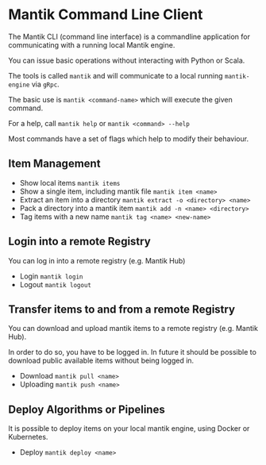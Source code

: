 Mantik Command Line Client
==========================

The Mantik CLI (command line interface) is a commandline application for communicating with a running local Mantik engine.

You can issue basic operations without interacting with Python or Scala.

The tools is called `mantik` and will communicate to a local running `mantik-engine` via `gRpc`.

The basic use is `mantik <command-name>` which will execute the given command.

For a help, call `mantik help` or `mantik <command> --help`

Most commands have a set of flags which help to modify their behaviour.

Item Management
---------------

* Show local items `mantik items`
* Show a single item, including mantik file `mantik item <name>`
* Extract an item into a directory `mantik extract -o <directory> <name>`
* Pack a directory into a mantik item `mantik add -n <name> <directory>`
* Tag items with a new name `mantik tag <name> <new-name>`

Login into a remote Registry
----------------------------

You can log in into a remote registry (e.g. Mantik Hub)

* Login `mantik login`
* Logout `mantik logout`

Transfer items to and from a remote Registry
--------------------------------------------

You can download and upload mantik items to a remote registry (e.g. Mantik Hub).

In order to do so, you have to be logged in. In future it should be possible to download
public available items without being logged in.

* Download `mantik pull <name>`
* Uploading `mantik push <name>`

Deploy Algorithms or Pipelines
------------------------------

It is possible to deploy items on your local mantik engine, using Docker or Kubernetes.

* Deploy `mantik deploy <name>`
